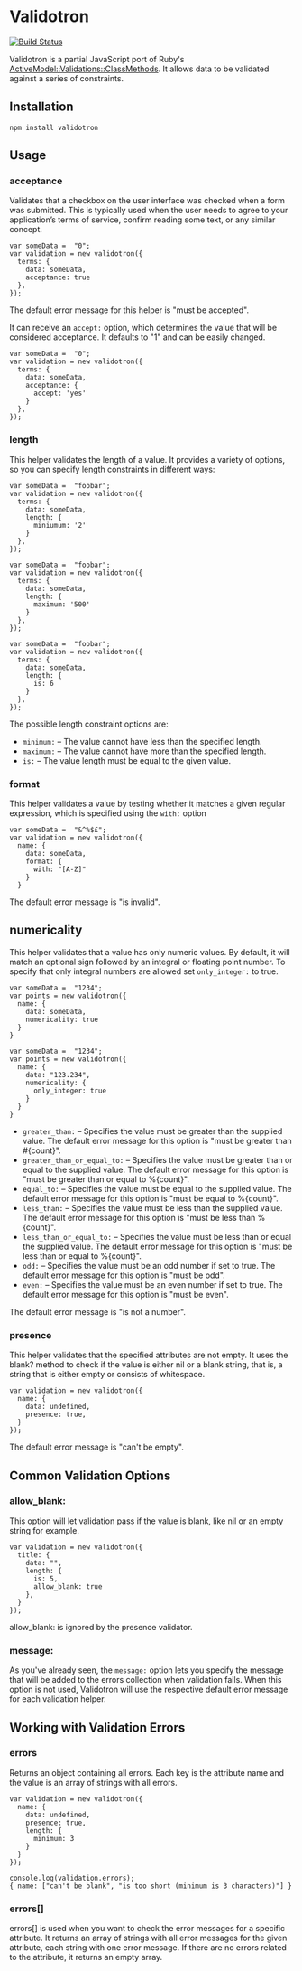 # Validotron

[![Build Status](https://secure.travis-ci.org/shapeshed/validotron.png)](http://travis-ci.org/shapeshed/validotron)

Validotron is a partial JavaScript port of Ruby's [ActiveModel::Validations::ClassMethods][1]. It allows data to be validated against a series of constraints.

## Installation

    npm install validotron

## Usage

### acceptance

Validates that a checkbox on the user interface was checked when a form was submitted. This is typically used when the user needs to agree to your application’s terms of service, confirm reading some text, or any similar concept. 

    var someData =  "0";
    var validation = new validotron({ 
      terms: { 
        data: someData, 
        acceptance: true
      }, 
    });

The default error message for this helper is "must be accepted".

It can receive an `accept:` option, which determines the value that will be considered acceptance. It defaults to "1" and can be easily changed.

    var someData =  "0";
    var validation = new validotron({ 
      terms: { 
        data: someData, 
        acceptance: {
          accept: 'yes'
        }
      }, 
    });

### length

This helper validates the length of a value. It provides a variety of options, so you can specify length constraints in different ways:

    var someData =  "foobar";
    var validation = new validotron({ 
      terms: { 
        data: someData, 
        length: {
          miniumum: '2'
        }
      }, 
    });

    var someData =  "foobar";
    var validation = new validotron({ 
      terms: { 
        data: someData, 
        length: {
          maximum: '500'
        }
      }, 
    });

    var someData =  "foobar";
    var validation = new validotron({ 
      terms: { 
        data: someData, 
        length: {
          is: 6
        }
      }, 
    });

The possible length constraint options are:

* `minimum:` – The value cannot have less than the specified length.
* `maximum:` – The value cannot have more than the specified length.
* `is:` – The value length must be equal to the given value.

### format

This helper validates a value by testing whether it matches a given regular expression, which is specified using the `with:` option

    var someData =  "&^%$£";
    var validation = new validotron({ 
      name: { 
        data: someData, 
        format: {
          with: "[A-Z]"
        } 
      }

The default error message is "is invalid".

## numericality

This helper validates that a value has only numeric values. By default, it will match an optional sign followed by an integral or floating point number. To specify that only integral numbers are allowed set `only_integer:` to true.

    var someData =  "1234";
    var points = new validotron({ 
      name: { 
        data: someData, 
        numericality: true
      }
    }

    var someData =  "1234";
    var points = new validotron({ 
      name: { 
        data: "123.234", 
        numericality: {
          only_integer: true
        }
      }
    }

* `greater_than:` – Specifies the value must be greater than the supplied value. The default error message for this option is "must be greater than #{count}".
* `greater_than_or_equal_to:` – Specifies the value must be greater than or equal to the supplied value. The default error message for this option is "must be greater than or equal to %{count}".
* `equal_to:` – Specifies the value must be equal to the supplied value. The default error message for this option is "must be equal to %{count}".
* `less_than:` – Specifies the value must be less than the supplied value. The default error message for this option is "must be less than %{count}".
* `less_than_or_equal_to:` – Specifies the value must be less than or equal the supplied value. The default error message for this option is "must be less than or equal to %{count}".
* `odd:` – Specifies the value must be an odd number if set to true. The default error message for this option is "must be odd".
* `even:` – Specifies the value must be an even number if set to true. The default error message for this option is "must be even".

The default error message is "is not a number".

### presence

This helper validates that the specified attributes are not empty. It uses the blank? method to check if the value is either nil or a blank string, that is, a string that is either empty or consists of whitespace.

    var validation = new validotron({ 
      name: { 
        data: undefined, 
        presence: true, 
      }
    });

The default error message is "can't be empty".

## Common Validation Options

### allow_blank:

This option will let validation pass if the value is blank, like nil or an empty string for example.

    var validation = new validotron({ 
      title: { 
        data: "", 
        length: {
          is: 5,
          allow_blank: true
        }, 
      }
    });

allow_blank: is ignored by the presence validator.

### message:

As you've already seen, the `message:` option lets you specify the message that will be added to the errors collection when validation fails. When this option is not used, Validotron will use the respective default error message for each validation helper.  

## Working with Validation Errors

### errors

Returns an object containing all errors. Each key is the attribute name and the value is an array of strings with all errors.

    var validation = new validotron({ 
      name: { 
        data: undefined, 
        presence: true, 
        length: {
          minimum: 3
        }
      }
    });

    console.log(validation.errors);
    { name: ["can't be blank", "is too short (minimum is 3 characters)"] }

### errors[]

errors[] is used when you want to check the error messages for a specific attribute. It returns an array of strings with all error messages for the given attribute, each string with one error message. If there are no errors related to the attribute, it returns an empty array.

[1]: http://api.rubyonrails.org/classes/ActiveModel/Validations/ClassMethods.html
